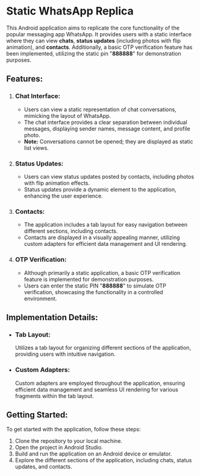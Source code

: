 <h1>Static WhatsApp Replica</h1>
<p>This Android application aims to replicate the core functionality of the popular messaging app WhatsApp. It provides users with a static interface where they can view <strong>chats</strong>, <strong>status updates</strong> (including photos with flip animation), and <strong>contacts</strong>. Additionally, a basic OTP verification feature has been implemented, utilizing the static pin "<strong>888888</strong>" for demonstration purposes.</p>
<h2>Features:</h2>
<ol>
  <li>
    <h3>Chat Interface:</h3>
    <ul>
      <li>Users can view a static representation of chat conversations, mimicking the layout of WhatsApp.</li>
      <li>The chat interface provides a clear separation between individual messages, displaying sender names, message content, and profile photo.</li>
   <li><strong>Note:</strong> Conversations cannot be opened; they are displayed as static list views.</li>
    </ul>
  </li>
  <li>
    <h3>Status Updates:</h3>
    <ul>
      <li>Users can view status updates posted by contacts, including photos with flip animation effects.</li>
      <li>Status updates provide a dynamic element to the application, enhancing the user experience.</li>
    </ul>
  </li>
  <li>
    <h3>Contacts:</h3>
    <ul>
      <li>The application includes a tab layout for easy navigation between different sections, including contacts.</li>
      <li>Contacts are displayed in a visually appealing manner, utilizing custom adapters for efficient data management and UI rendering.</li>
    </ul>
  </li>
  <li>
    <h3>OTP Verification:</h3>
    <ul>
      <li>Although primarily a static application, a basic OTP verification feature is implemented for demonstration purposes.</li>
      <li>Users can enter the static PIN "<strong>888888</strong>" to simulate OTP verification, showcasing the functionality in a controlled environment.</li>
    </ul>
  </li>
</ol>
<h2>Implementation Details:</h2>
<ul>
  <li>
    <h3>Tab Layout:</h3>
    <p>Utilizes a tab layout for organizing different sections of the application, providing users with intuitive navigation.</p>
  </li>
  <li>
    <h3>Custom Adapters:</h3>
    <p>Custom adapters are employed throughout the application, ensuring efficient data management and seamless UI rendering for various fragments within the tab layout.</p>
  </li>
</ul>
<h2>Getting Started:</h2>
<p>To get started with the application, follow these steps:</p>
<ol>
  <li>Clone the repository to your local machine.</li>
  <li>Open the project in Android Studio.</li>
  <li>Build and run the application on an Android device or emulator.</li>
  <li>Explore the different sections of the application, including chats, status updates, and contacts.</li>
</ol>
